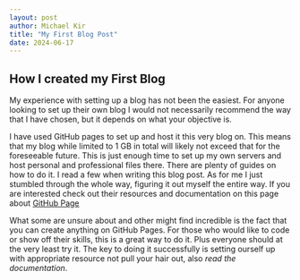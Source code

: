 ```yaml
---
layout: post
author: Michael Kir
title: "My First Blog Post"
date: 2024-06-17
---
```


## How I created my First Blog
My experience with setting up a blog has not been the easiest. For anyone looking to set up their own blog I would not necessarily recommend the way that I have chosen, but it depends on what your objective is. 

I have used GitHub pages to set up and host it this very blog on. This means that my blog while limited to 1 GB in total will likely not exceed that for the foreseeable future. This is just enough time to set up my own servers and host personal and professional files there. There are plenty of guides on how to do it. I read a few when writing this blog post. As for me I just stumbled through the whole way, figuring it out myself the entire way. If you are interested check out their resources and documentation on this page about [GitHub Page](https://docs.github.com/en/pages/getting-started-with-github-pages/about-github-pages)

What some are unsure about and other might find incredible is the fact that you can create anything on GitHub Pages. For those who would like to code or show off their skills, this is a great way to do it. Plus everyone should at the very least try it. The key to doing it successfully is setting ourself up with appropriate resource not pull your hair out, also *read the documentation*.